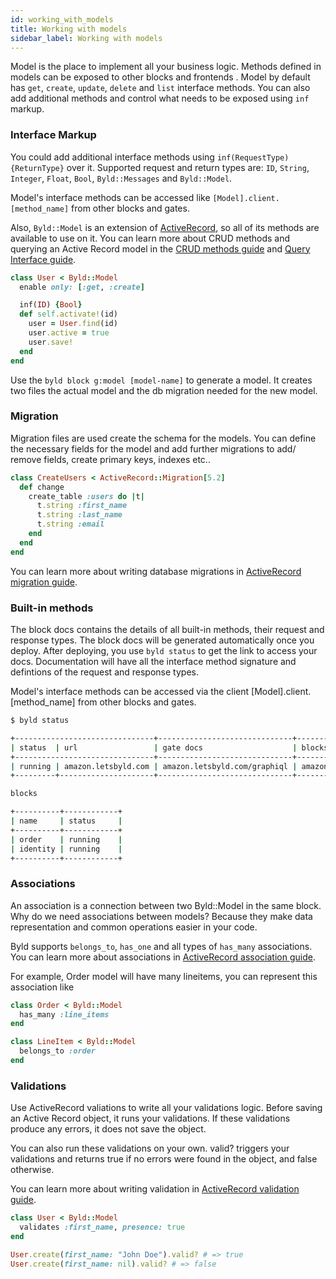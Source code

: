 ```yaml
---
id: working_with_models
title: Working with models
sidebar_label: Working with models
---
```

Model is the place to implement all your business logic. Methods defined in models can be exposed to other blocks and frontends . Model by default has
 `get`, `create`, `update`, `delete` and `list` interface methods. You can
 also add additional methods and control what needs to be exposed using `inf` markup.

### Interface Markup
You could add additional interface methods using `inf(RequestType) {ReturnType}`
 over it. Supported request and return types are: `ID`, `String`,
 `Integer`, `Float`, `Bool`, `Byld::Messages` and `Byld::Model`.

Model's interface methods can be accessed like   `[Model].client.[method_name]` from other blocks and gates.

Also, `Byld::Model` is an extension of <a href="https://guides.rubyonrails.org/active_record_basics.html" target="_blank" rel="noopener noreferrer">ActiveRecord</a>, so all of its methods are available to use on it. You can learn more about CRUD methods and querying an Active Record model in the <a href="https://guides.rubyonrails.org/active_record_basics.html#crud-reading-and-writing-data" target="_blank" rel="noopener noreferrer">CRUD methods guide</a> and <a href="https://guides.rubyonrails.org/active_record_querying.html" target="_blank" rel="noopener noreferrer">Query Interface guide</a>.

```ruby
class User < Byld::Model
  enable only: [:get, :create]

  inf(ID) {Bool}
  def self.activate!(id)
    user = User.find(id)
    user.active = true
    user.save!
  end
end
```

Use the `byld block g:model [model-name]` to generate a model. It creates two
files the actual model and the db migration needed for the new model.

### Migration
Migration files are used create the schema for the models. You can define the
necessary fields for the model and add further migrations to add/ remove
fields, create primary keys, indexes etc..

```ruby
class CreateUsers < ActiveRecord::Migration[5.2]
  def change
    create_table :users do |t|
      t.string :first_name
      t.string :last_name
      t.string :email
    end
  end
end
```
You can learn more about writing database migrations in <a href="https://guides.rubyonrails.org/active_record_migrations.html" target="_blank" rel="noopener noreferrer">ActiveRecord migration guide</a>.

### Built-in methods

The block docs contains the details of all built-in methods, their request and response types. The block docs will be generated automatically once you deploy. After deploying, you use `byld status` to get the link to access your docs. Documentation will have all the interface method signature and defintions of the request and response types.

Model's interface methods can be accessed via the client [Model].client.[method_name] from other blocks and gates.

```sh
$ byld status

+-------------------------------+------------------------------+--------------------------+
| status  | url                 | gate docs                    | blocks docs              |
+-------------------------------+------------------------------+--------------------------+
| running | amazon.letsbyld.com | amazon.letsbyld.com/graphiql | amazon.letsbyld.com/docs |
+---------+---------------------+------------------------------+--------------------------+

blocks

+----------+------------+
| name     | status     |
+----------+------------+
| order    | running    |
| identity | running    |
+----------+------------+
```

### Associations

An association is a connection between two Byld::Model in the same block. Why do we need associations between models? Because they make data representation and common operations easier in your code.

Byld supports `belongs_to`, `has_one` and all types of `has_many` associations. You can learn more about associations in <a href="https://guides.rubyonrails.org/association_basics.html#why-associations-questionmark" target="_blank" rel="noopener noreferrer">ActiveRecord association guide</a>.

For example, Order model will have many lineitems, you can represent this association like

```ruby
class Order < Byld::Model
  has_many :line_items
end

class LineItem < Byld::Model
  belongs_to :order
end
```

### Validations

Use ActiveRecord valiations to write all your validations logic. Before saving an Active Record object, it runs your validations. If these validations produce any errors, it does not save the object.

You can also run these validations on your own. valid? triggers your validations and returns true if no errors were found in the object, and false otherwise.

You can learn more about writing validation in <a href="https://guides.rubyonrails.org/active_record_validations.html" target="_blank" rel="noopener noreferrer">ActiveRecord validation guide</a>.
```ruby
class User < Byld::Model
  validates :first_name, presence: true
end

User.create(first_name: "John Doe").valid? # => true
User.create(first_name: nil).valid? # => false
```

